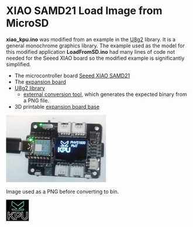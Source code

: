 # XIAO SAMD21 Load Image from MicroSD

**xiao_kpu.ino** was modified from an example in the [U8g2](https://github.com/olikraus/U8g2_Arduino) library. It is a general 
monochrome graphics library. The example used as the model for this modified application **LoadFromSD.ino** had many lines of code not needed for 
the Seeed XIAO board so the modified example is significantly simplified.

* The microcontroller board [Seeed XIAO SAMD21](https://www.seeedstudio.com/Seeeduino-XIAO-Arduino-Microcontroller-SAMD21-Cortex-M0+-p-4426.html)
* The [expansion board](https://wiki.seeedstudio.com/Seeeduino-XIAO-Expansion-Board/)
* [U8g2 library](https://github.com/olikraus/U8g2_Arduino)
    * [external conversion tool](https://github.com/olikraus/u8g2/tree/master/tools/png2bin), which generates the expected binary from a PNG file.
* 3D printable [expansion board base](https://www.printables.com/model/281276-seeed-xiao-expansion-board-base-caver/files)

![](img/xiao_kpu_splash.png) 

Image used as a PNG before converting to bin.

![](img/kpu.png)
